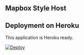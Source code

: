 ## Mapbox Style Host

## Deployment on Heroku

This application is Heroku ready.

[![Deploy](https://www.herokucdn.com/deploy/button.png)](https://heroku.com/deploy)
